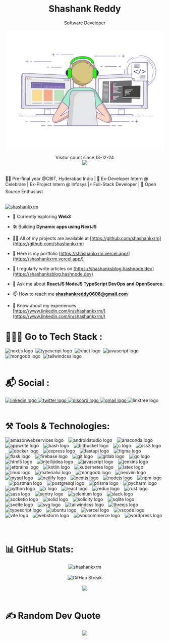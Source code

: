 <h1 align="center">Shashank Reddy</h1>
<p align="center">Software Developer</p>

<p align="center"><img src="https://raw.githubusercontent.com/devSouvik/devSouvik/master/gif3.gif" alt="gayathri"></p>

<p align="center"> 
  Visitor count since 13-12-24 <br>
  <img src="https://profile-counter.glitch.me/shashankxrm/count.svg" />
</p>
<br>
👨‍💻 Pre-final year @CBIT, Hyderabad India  |  🔧 Ex-Developer Intern @ Celebrare  | Ex-Project Intern @ Infosys |⚡ Full-Stack Developer |  🚀 Open Source Enthusiast 
<br>
<br>
<p align="left"> <a href="https://shashankxrm.vercel.app" target="blank"><img src="https://img.shields.io/twitter/follow/shashankxrm?logo=twitter&style=for-the-badge" alt="shashankxrm" /></a> </p>

- 🌱  Currently exploring  **Web3**
- 🛠️  Building **Dynamic apps using NextJS**

- 👨‍💻  All of my projects are available at [https://github.com/shashankxrm](https://github.com/shashankxrm)

- 💼  Here is my portfolio [https://shashankxrm.vercel.app/](https://shashankxrm.vercel.app/) 

- 📝  I regularly write articles on [https://shashanksblog.hashnode.dev](https://shashanksblog.hashnode.dev)

- 💬  Ask me about **ReactJS NodeJS TypeScript DevOps and OpenSource.**

- 📫  How to reach me **shashankreddy0608@gmail.com**

- 📄  Know about my experiences [https://www.linkedin.com/in/shashankxrm/](https://www.linkedin.com/in/shashankxrm/)





<div align="left">
    <h1> 🧑🏽‍💻 Go to Tech Stack :</h1>
  <img src="https://cdn.jsdelivr.net/gh/devicons/devicon/icons/nextjs/nextjs-original.svg" height="37" alt="nextjs logo"  />
  <img width="" />
  <img src="https://cdn.jsdelivr.net/gh/devicons/devicon/icons/typescript/typescript-original.svg" height="37" alt="typescript logo"  />
  <img width="" />
  <img src="https://cdn.jsdelivr.net/gh/devicons/devicon/icons/react/react-original.svg" height="37" alt="react logo"  />
  <img width="" />
  <img src="https://cdn.jsdelivr.net/gh/devicons/devicon/icons/javascript/javascript-original.svg" height="37" alt="javascript logo"  />
  <img width="" />
  <img src="https://cdn.jsdelivr.net/gh/devicons/devicon/icons/mongodb/mongodb-original.svg" height="37" alt="mongodb logo"  />
  <img width="" />
  <img src="https://cdn.simpleicons.org/tailwindcss/06B6D4" height="37" alt="tailwindcss logo"  />
</div>

<br>

###
# 📬 Social :
<div align="left">
  <a href="https://www.linkedin.com/in/shashankxrm" target="_blank">
    <img src="https://raw.githubusercontent.com/maurodesouza/profile-readme-generator/master/src/assets/icons/social/linkedin/default.svg" width="52" height="40" alt="linkedin logo"  />
  </a>
  <a href="https://x.com/shashankxrm" target="_blank">
    <img src="https://raw.githubusercontent.com/maurodesouza/profile-readme-generator/master/src/assets/icons/social/twitter/default.svg" width="52" height="40" alt="twitter logo"  />
  </a>
  <a href="discordapp.com/users/1011286138117439488" target="_blank">
    <img src="https://raw.githubusercontent.com/maurodesouza/profile-readme-generator/master/src/assets/icons/social/discord/default.svg" width="52" height="40" alt="discord logo"  />
  </a>
  <a href="mailto:shashankreddy0608@gmail.com" target="_blank">
    <img src="https://raw.githubusercontent.com/maurodesouza/profile-readme-generator/master/src/assets/icons/social/gmail/default.svg" width="52" height="40" alt="gmail logo"  />
  </a>
  <img src="https://raw.githubusercontent.com/maurodesouza/profile-readme-generator/master/src/assets/icons/social/linktree/default.svg" width="52" height="40" alt="linktree logo"  />
</div>
<br>

###
# ⚒️ Tools & Technologies:

<div align="left">
  <img src="https://img.shields.io/badge/Amazon AWS-232F3E?logo=amazonaws&logoColor=white&style=for-the-badge" height="33" alt="amazonwebservices logo"  />
  <img width="7" />
  <img src="https://img.shields.io/badge/Android Studio-3DDC84?logo=androidstudio&logoColor=black&style=for-the-badge" height="33" alt="androidstudio logo"  />
  <img width="7" />
  <img src="https://img.shields.io/badge/Anaconda-44A833?logo=anaconda&logoColor=white&style=for-the-badge" height="33" alt="anaconda logo"  />
  <img width="7" />
  <img src="https://img.shields.io/badge/Appwrite-F02E65?logo=appwrite&logoColor=white&style=for-the-badge" height="33" alt="appwrite logo"  />
  <img width="7" />
  <img src="https://img.shields.io/badge/GNU Bash-4EAA25?logo=gnubash&logoColor=white&style=for-the-badge" height="33" alt="bash logo"  />
  <img width="7" />
  <img src="https://img.shields.io/badge/Bitbucket-0052CC?logo=bitbucket&logoColor=white&style=for-the-badge" height="33" alt="bitbucket logo"  />
  <img width="7" />
  <img src="https://img.shields.io/badge/C-A8B9CC?logo=c&logoColor=black&style=for-the-badge" height="33" alt="c logo"  />
  <img width="7" />
  <img src="https://img.shields.io/badge/CSS3-1572B6?logo=css3&logoColor=white&style=for-the-badge" height="33" alt="css3 logo"  />
  <img width="7" />
  <img src="https://img.shields.io/badge/Docker-2496ED?logo=docker&logoColor=white&style=for-the-badge" height="33" alt="docker logo"  />
  <img width="7" />
  <img src="https://img.shields.io/badge/Express-000000?logo=express&logoColor=white&style=for-the-badge" height="33" alt="express logo"  />
  <img width="7" />
  <img src="https://img.shields.io/badge/FastAPI-009688?logo=fastapi&logoColor=white&style=for-the-badge" height="33" alt="fastapi logo"  />
  <img width="7" />
  <img src="https://img.shields.io/badge/Figma-F24E1E?logo=figma&logoColor=white&style=for-the-badge" height="33" alt="figma logo"  />
  <img width="7" />
  <img src="https://img.shields.io/badge/Flask-000000?logo=flask&logoColor=white&style=for-the-badge" height="33" alt="flask logo"  />
  <img width="7" />
  <img src="https://img.shields.io/badge/Firebase-FFCA28?logo=firebase&logoColor=black&style=for-the-badge" height="33" alt="firebase logo"  />
  <img width="7" />
  <img src="https://img.shields.io/badge/Git-F05032?logo=git&logoColor=white&style=for-the-badge" height="33" alt="git logo"  />
  <img width="7" />
  <img src="https://img.shields.io/badge/GitLab-FC6D26?logo=gitlab&logoColor=black&style=for-the-badge" height="33" alt="gitlab logo"  />
  <img width="7" />
  <img src="https://img.shields.io/badge/Go-00ADD8?logo=go&logoColor=white&style=for-the-badge" height="33" alt="go logo"  />
  <img width="7" />
  <img src="https://img.shields.io/badge/HTML5-E34F26?logo=html5&logoColor=white&style=for-the-badge" height="33" alt="html5 logo"  />
  <img width="7" />
  <img src="https://img.shields.io/badge/IntelliJ IDEA-000000?logo=intellijidea&logoColor=white&style=for-the-badge" height="33" alt="intellijidea logo"  />
  <img width="7" />
  <img src="https://img.shields.io/badge/JavaScript-F7DF1E?logo=javascript&logoColor=black&style=for-the-badge" height="33" alt="javascript logo"  />
  <img width="7" />
  <img src="https://img.shields.io/badge/Jenkins-D24939?logo=jenkins&logoColor=white&style=for-the-badge" height="33" alt="jenkins logo"  />
  <img width="7" />
  <img src="https://img.shields.io/badge/JetBrains-000000?logo=jetbrains&logoColor=white&style=for-the-badge" height="33" alt="jetbrains logo"  />
  <img width="7" />
  <img src="https://img.shields.io/badge/Kotlin-7F52FF?logo=kotlin&logoColor=white&style=for-the-badge" height="33" alt="kotlin logo"  />
  <img width="7" />
  <img src="https://img.shields.io/badge/Kubernetes-326CE5?logo=kubernetes&logoColor=white&style=for-the-badge" height="33" alt="kubernetes logo"  />
  <img width="7" />
  <img src="https://img.shields.io/badge/LaTeX-008080?logo=latex&logoColor=white&style=for-the-badge" height="33" alt="latex logo"  />
  <img width="7" />
  <img src="https://img.shields.io/badge/Linux-FCC624?logo=linux&logoColor=black&style=for-the-badge" height="33" alt="linux logo"  />
  <img width="7" />
  <img src="https://img.shields.io/badge/MUI-007FFF?logo=mui&logoColor=white&style=for-the-badge" height="33" alt="materialui logo"  />
  <img width="7" />
  <img src="https://img.shields.io/badge/MongoDB-47A248?logo=mongodb&logoColor=white&style=for-the-badge" height="33" alt="mongodb logo"  />
  <img width="7" />
  <img src="https://img.shields.io/badge/Neovim-57A143?logo=neovim&logoColor=black&style=for-the-badge" height="33" alt="neovim logo"  />
  <img width="7" />
  <img src="https://img.shields.io/badge/MySQL-4479A1?logo=mysql&logoColor=white&style=for-the-badge" height="33" alt="mysql logo"  />
  <img width="7" />
  <img src="https://img.shields.io/badge/Netlify-00C7B7?logo=netlify&logoColor=black&style=for-the-badge" height="33" alt="netlify logo"  />
  <img width="7" />
  <img src="https://img.shields.io/badge/Next.js-000000?logo=nextdotjs&logoColor=white&style=for-the-badge" height="33" alt="nextjs logo"  />
  <img width="7" />
  <img src="https://img.shields.io/badge/Node.js-339933?logo=nodedotjs&logoColor=white&style=for-the-badge" height="33" alt="nodejs logo"  />
  <img width="7" />
  <img src="https://img.shields.io/badge/npm-CB3837?logo=npm&logoColor=white&style=for-the-badge" height="33" alt="npm logo"  />
  <img width="7" />
  <img src="https://img.shields.io/badge/Postman-FF6C37?logo=postman&logoColor=black&style=for-the-badge" height="33" alt="postman logo"  />
  <img width="7" />
  <img src="https://img.shields.io/badge/PostgreSQL-4169E1?logo=postgresql&logoColor=white&style=for-the-badge" height="33" alt="postgresql logo"  />
  <img width="7" />
  <img src="https://img.shields.io/badge/Prisma-2D3748?logo=prisma&logoColor=white&style=for-the-badge" height="33" alt="prisma logo"  />
  <img width="7" />
  <img src="https://img.shields.io/badge/PyCharm-000000?logo=pycharm&logoColor=white&style=for-the-badge" height="33" alt="pycharm logo"  />
  <img width="7" />
  <img src="https://img.shields.io/badge/Python-3776AB?logo=python&logoColor=white&style=for-the-badge" height="33" alt="python logo"  />
  <img width="7" />
  <img src="https://img.shields.io/badge/R-276DC3?logo=r&logoColor=white&style=for-the-badge" height="33" alt="r logo"  />
  <img width="7" />
  <img src="https://img.shields.io/badge/React-61DAFB?logo=react&logoColor=black&style=for-the-badge" height="33" alt="react logo"  />
  <img width="7" />
  <img src="https://img.shields.io/badge/Redux-764ABC?logo=redux&logoColor=white&style=for-the-badge" height="33" alt="redux logo"  />
  <img width="7" />
  <img src="https://img.shields.io/badge/Rust-000000?logo=rust&logoColor=white&style=for-the-badge" height="33" alt="rust logo"  />
  <img width="7" />
  <img src="https://img.shields.io/badge/Sass-CC6699?logo=sass&logoColor=black&style=for-the-badge" height="33" alt="sass logo"  />
  <img width="7" />
  <img src="https://img.shields.io/badge/Sentry-362D59?logo=sentry&logoColor=white&style=for-the-badge" height="33" alt="sentry logo"  />
  <img width="7" />
  <img src="https://img.shields.io/badge/Selenium-43B02A?logo=selenium&logoColor=black&style=for-the-badge" height="33" alt="selenium logo"  />
  <img width="7" />
  <img src="https://img.shields.io/badge/Slack-4A154B?logo=slack&logoColor=white&style=for-the-badge" height="33" alt="slack logo"  />
  <img width="7" />
  <img src="https://img.shields.io/badge/Socket.io-010101?logo=socketdotio&logoColor=white&style=for-the-badge" height="33" alt="socketio logo"  />
  <img width="7" />
  <img src="https://img.shields.io/badge/Solid-2C4F7C?logo=solid&logoColor=white&style=for-the-badge" height="33" alt="solid logo"  />
  <img width="7" />
  <img src="https://img.shields.io/badge/Solidity-363636?logo=solidity&logoColor=white&style=for-the-badge" height="33" alt="solidity logo"  />
  <img width="7" />
  <img src="https://img.shields.io/badge/SQLite-003B57?logo=sqlite&logoColor=white&style=for-the-badge" height="33" alt="sqlite logo"  />
  <img width="7" />
  <img src="https://img.shields.io/badge/Svelte-FF3E00?logo=svelte&logoColor=white&style=for-the-badge" height="33" alt="svelte logo"  />
  <img width="7" />
  <img src="https://img.shields.io/badge/SVG-FFB13B?logo=svg&logoColor=black&style=for-the-badge" height="33" alt="svg logo"  />
  <img width="7" />
  <img src="https://img.shields.io/badge/Tailwind CSS-06B6D4?logo=tailwindcss&logoColor=black&style=for-the-badge" height="33" alt="tailwindcss logo"  />
  <img width="7" />
  <img src="https://img.shields.io/badge/Three.js-000000?logo=threedotjs&logoColor=white&style=for-the-badge" height="33" alt="threejs logo"  />
  <img width="7" />
  <img src="https://img.shields.io/badge/TypeScript-3178C6?logo=typescript&logoColor=white&style=for-the-badge" height="33" alt="typescript logo"  />
  <img width="7" />
  <img src="https://img.shields.io/badge/Ubuntu-E95420?logo=ubuntu&logoColor=white&style=for-the-badge" height="33" alt="ubuntu logo"  />
  <img width="7" />
  <img src="https://img.shields.io/badge/Vercel-000000?logo=vercel&logoColor=white&style=for-the-badge" height="33" alt="vercel logo"  />
  <img width="7" />
  <img src="https://img.shields.io/badge/Visual Studio Code-007ACC?logo=visualstudiocode&logoColor=white&style=for-the-badge" height="33" alt="vscode logo"  />
  <img width="7" />
  <img src="https://img.shields.io/badge/Vite-646CFF?logo=vite&logoColor=white&style=for-the-badge" height="33" alt="vite logo"  />
  <img width="7" />
  <img src="https://img.shields.io/badge/WebStorm-000000?logo=webstorm&logoColor=white&style=for-the-badge" height="33" alt="webstorm logo"  />
  <img width="7" />
  <img src="https://img.shields.io/badge/WooCommerce-96588A?logo=woocommerce&logoColor=white&style=for-the-badge" height="33" alt="woocommerce logo"  />
  <img width="7" />
  <img src="https://img.shields.io/badge/WordPress-21759B?logo=wordpress&logoColor=white&style=for-the-badge" height="33" alt="wordpress logo"  />
</div>

###
<br>

# 📊 GitHub Stats:
<div align="center">
      <img src="https://github-readme-stats.vercel.app/api?username=shashankxrm&show_icons=true&locale=en&theme=radical" alt="shashankxrm" /><br>
  <br>
      <img src="https://streak-stats.demolab.com?user=shashankxrm&theme=radical" alt="GitHub Streak" />
      <br><br>
      <img src="https://github-readme-stats.vercel.app/api/top-langs/?username=shashankxrm&theme=radical&hide_border=false&include_all_commits=true&count_private=true&layout=compact" />
      
      
</div>
<br>



# ✍️ Random Dev Quote
<div align="center">
<img src="https://quotes-github-readme.vercel.app/api?type=vetical&theme=radical"/>
</div>
<br>


